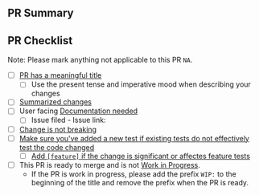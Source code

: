 ## PR Summary
<!-- summarize your PR between here and the checklist -->

## PR Checklist

Note: Please mark anything not applicable to this PR `NA`.

- [ ] [PR has a meaningful title](https://github.com/PowerShell/PowerShell/blob/master/.github/CONTRIBUTING.md#pull-request---submission)
    - [ ] Use the present tense and imperative mood when describing your changes
- [ ] [Summarized changes](https://github.com/PowerShell/PowerShell/blob/master/.github/CONTRIBUTING.md#pull-request---submission)
- [ ] User facing [Documentation needed](https://github.com/PowerShell/PowerShell/blob/master/.github/CONTRIBUTING.md#pull-request---submission)
    - [ ] Issue filed - Issue link:
- [ ] [Change is not breaking](https://github.com/PowerShell/PowerShell/blob/master/.github/CONTRIBUTING.md#making-breaking-changes)
- [ ] [Make sure you've added a new test if existing tests do not effectively test the code changed](https://github.com/PowerShell/PowerShell/blob/master/.github/CONTRIBUTING.md#before-submitting)
    - [ ] [Add `[feature]` if the change is significant or affectes feature tests](https://github.com/PowerShell/PowerShell/blob/master/docs/testing-guidelines/testing-guidelines.md#requesting-additional-tests-for-a-pr)
- [ ] This PR is ready to merge and is not [Work in Progress](https://github.com/PowerShell/PowerShell/blob/master/.github/CONTRIBUTING.md#pull-request---work-in-progress).
    - If the PR is work in progress, please add the prefix `WIP:` to the beginning of the title and remove the prefix when the PR is ready.
